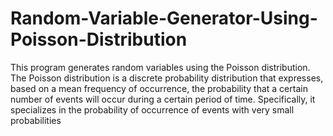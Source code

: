 # Random-Variable-Generator-Using-Poisson-Distribution
This program generates random variables using the Poisson distribution. The Poisson distribution is a discrete probability distribution that expresses, based on a mean frequency of occurrence, the probability that a certain number of events will occur during a certain period of time. Specifically, it specializes in the probability of occurrence of events with very small probabilities
